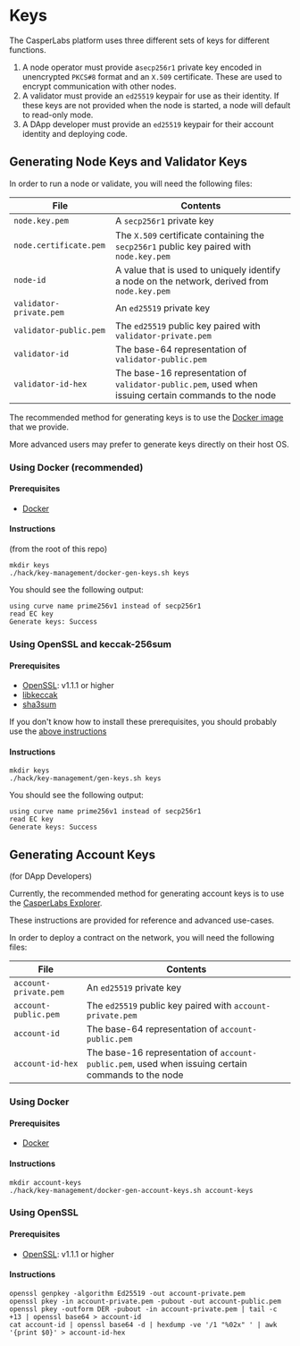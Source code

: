 # Keys

The CasperLabs platform uses three different sets of keys for different functions.

1. A node operator must provide a`secp256r1` private key encoded in unencrypted `PKCS#8` format and an `X.509` certificate.  These are used to encrypt communication with other nodes.
2. A validator must provide an `ed25519` keypair for use as their identity.  If these keys are not provided when the node is started, a node will default to read-only mode.
3. A DApp developer must provide an `ed25519` keypair for their account identity and deploying code.

## Generating Node Keys and Validator Keys

In order to run a node or validate, you will need the following files:

|File                   |Contents                                                                                            |
|-----------------------|----------------------------------------------------------------------------------------------------|
|`node.key.pem`         |A `secp256r1` private key                                                                           |
|`node.certificate.pem` |The `X.509` certificate containing the `secp256r1` public key paired with `node.key.pem`            |
|`node-id`              |A value that is used to uniquely identify a node on the network, derived from `node.key.pem`        |
|`validator-private.pem`|An `ed25519` private key                                                                            |
|`validator-public.pem` |The `ed25519` public key paired with `validator-private.pem`                                        |
|`validator-id`         |The base-64 representation of `validator-public.pem`                                                |
|`validator-id-hex`     |The base-16 representation of `validator-public.pem`, used when issuing certain commands to the node|

The recommended method for generating keys is to use the [Docker image](/hack/key-management/Dockerfile) that we provide.

More advanced users may prefer to generate keys directly on their host OS.

### Using Docker (recommended)

#### Prerequisites
* [Docker](https://docs.docker.com/install/)

#### Instructions

(from the root of this repo)

```
mkdir keys
./hack/key-management/docker-gen-keys.sh keys
```

You should see the following output:

```
using curve name prime256v1 instead of secp256r1
read EC key
Generate keys: Success
```

### Using OpenSSL and keccak-256sum

#### Prerequisites
* [OpenSSL](https://www.openssl.org): v1.1.1 or higher
* [libkeccak](https://github.com/maandree/libkeccak)
* [sha3sum](https://github.com/maandree/sha3sum)

If you don't know how to install these prerequisites, you should probably use the [above instructions](#using-docker)

#### Instructions

```
mkdir keys
./hack/key-management/gen-keys.sh keys
```

You should see the following output:

```
using curve name prime256v1 instead of secp256r1
read EC key
Generate keys: Success
```

## Generating Account Keys

(for DApp Developers)

Currently, the recommended method for generating account keys is to use the [CasperLabs Explorer](https://explorer.casperlabs.io).

These instructions are provided for reference and advanced use-cases.

In order to deploy a contract on the network, you will need the following files:

|File                 |Contents                                                                                          |
|---------------------|--------------------------------------------------------------------------------------------------|
|`account-private.pem`|An `ed25519` private key                                                                          |
|`account-public.pem` |The `ed25519` public key paired with `account-private.pem`                                        |
|`account-id`         |The base-64 representation of `account-public.pem`                                                |
|`account-id-hex`     |The base-16 representation of `account-public.pem`, used when issuing certain commands to the node|

### Using Docker

#### Prerequisites
* [Docker](https://docs.docker.com/install/)

#### Instructions

```
mkdir account-keys
./hack/key-management/docker-gen-account-keys.sh account-keys
```

### Using OpenSSL

#### Prerequisites
* [OpenSSL](https://www.openssl.org): v1.1.1 or higher

#### Instructions

```
openssl genpkey -algorithm Ed25519 -out account-private.pem
openssl pkey -in account-private.pem -pubout -out account-public.pem
openssl pkey -outform DER -pubout -in account-private.pem | tail -c +13 | openssl base64 > account-id
cat account-id | openssl base64 -d | hexdump -ve '/1 "%02x" ' | awk '{print $0}' > account-id-hex
```
